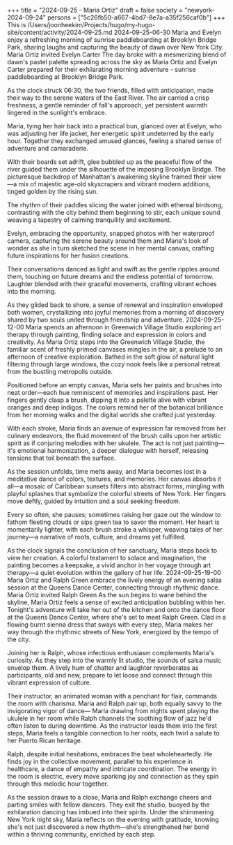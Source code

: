 +++
title = "2024-09-25 - Maria Ortiz"
draft = false
society = "newyork-2024-09-24"
persons = ["5c26fb50-a667-4bd7-8e7a-a35f256caf0b"]
+++
This is /Users/joonheekim/Projects/hugo/my-hugo-site/content/activity/2024-09-25.md
2024-09-25-06-30
Maria and Evelyn enjoy a refreshing morning of sunrise paddleboarding at Brooklyn Bridge Park, sharing laughs and capturing the beauty of dawn over New York City.
Maria Ortiz invited Evelyn Carter
The day broke with a mesmerizing blend of dawn's pastel palette spreading across the sky as Maria Ortiz and Evelyn Carter prepared for their exhilarating morning adventure - sunrise paddleboarding at Brooklyn Bridge Park.

As the clock struck 06:30, the two friends, filled with anticipation, made their way to the serene waters of the East River. The air carried a crisp freshness, a gentle reminder of fall's approach, yet persistent warmth lingered in the sunlight's embrace.

Maria, tying her hair back into a practical bun, glanced over at Evelyn, who was adjusting her life jacket, her energetic spirit undeterred by the early hour. Together they exchanged amused glances, feeling a shared sense of adventure and camaraderie.

With their boards set adrift, glee bubbled up as the peaceful flow of the river guided them under the silhouette of the imposing Brooklyn Bridge. The picturesque backdrop of Manhattan's awakening skyline framed their view—a mix of majestic age-old skyscrapers and vibrant modern additions, tinged golden by the rising sun.

The rhythm of their paddles slicing the water joined with ethereal birdsong, contrasting with the city behind them beginning to stir, each unique sound weaving a tapestry of calming tranquility and excitement.

Evelyn, embracing the opportunity, snapped photos with her waterproof camera, capturing the serene beauty around them and Maria's look of wonder as she in turn sketched the scene in her mental canvas, crafting future inspirations for her fusion creations.

Their conversations danced as light and swift as the gentle ripples around them, touching on future dreams and the endless potential of tomorrow. Laughter blended with their graceful movements, crafting vibrant echoes into the morning.

As they glided back to shore, a sense of renewal and inspiration enveloped both women, crystallizing into joyful memories from a morning of discovery shared by two souls united through friendship and adventure.
2024-09-25-12-00
Maria spends an afternoon in Greenwich Village Studio exploring art therapy through painting, finding solace and expression in colors and creativity.
As Maria Ortiz steps into the Greenwich Village Studio, the familiar scent of freshly primed canvases mingles in the air, a prelude to an afternoon of creative exploration. Bathed in the soft glow of natural light filtering through large windows, the cozy nook feels like a personal retreat from the bustling metropolis outside.

Positioned before an empty canvas, Maria sets her paints and brushes into neat order—each hue reminiscent of memories and inspirations past. Her fingers gently clasp a brush, dipping it into a palette alive with vibrant oranges and deep indigos. The colors remind her of the botanical brilliance from her morning walks and the digital worlds she crafted just yesterday.

With each stroke, Maria finds an avenue of expression far removed from her culinary endeavors; the fluid movement of the brush calls upon her artistic spirit as if conjuring melodies with her ukulele. The act is not just painting—it's emotional harmonization, a deeper dialogue with herself, releasing tensions that toil beneath the surface.

As the session unfolds, time melts away, and Maria becomes lost in a meditative dance of colors, textures, and memories. Her canvas absorbs it all—a mosaic of Caribbean sunsets filters into abstract forms, mingling with playful splashes that symbolize the colorful streets of New York. Her fingers move deftly, guided by intuition and a soul seeking freedom.

Every so often, she pauses; sometimes raising her gaze out the window to fathom fleeting clouds or sips green tea to savor the moment. Her heart is momentarily lighter, with each brush stroke a whisper, weaving tales of her journey—a narrative of roots, culture, and dreams yet fulfilled.

As the clock signals the conclusion of her sanctuary, Maria steps back to view her creation. A colorful testament to solace and imagination, the painting becomes a keepsake, a vivid anchor in her voyage through art therapy—a quiet evolution within the gallery of her life.
2024-09-25-19-00
Maria Ortiz and Ralph Green embrace the lively energy of an evening salsa session at the Queens Dance Center, connecting through rhythmic dance.
Maria Ortiz invited Ralph Green
As the sun begins to wane behind the skyline, Maria Ortiz feels a sense of excited anticipation bubbling within her. Tonight's adventure will take her out of the kitchen and onto the dance floor at the Queens Dance Center, where she's set to meet Ralph Green. Clad in a flowing burnt sienna dress that sways with every step, Maria makes her way through the rhythmic streets of New York, energized by the tempo of the city.

Joining her is Ralph, whose infectious enthusiasm complements Maria's curiosity. As they step into the warmly lit studio, the sounds of salsa music envelop them. A lively hum of chatter and laughter reverberates as participants, old and new, prepare to let loose and connect through this vibrant expression of culture.

Their instructor, an animated woman with a penchant for flair, commands the room with charisma. Maria and Ralph pair up, both equally savvy to the invigorating vigor of dance— Maria drawing from nights spent playing the ukulele in her room while Ralph channels the soothing flow of jazz he'd often listen to during downtime. As the instructor leads them into the first steps, Maria feels a tangible connection to her roots, each twirl a salute to her Puerto Rican heritage.

Ralph, despite initial hesitations, embraces the beat wholeheartedly. He finds joy in the collective movement, parallel to his experience in healthcare, a dance of empathy and intricate coordination. The energy in the room is electric, every move sparking joy and connection as they spin through this melodic hour together.

As the session draws to a close, Maria and Ralph exchange cheers and parting smiles with fellow dancers. They exit the studio, buoyed by the exhilaration dancing has imbued into their spirits. Under the shimmering New York night sky, Maria reflects on the evening with gratitude, knowing she's not just discovered a new rhythm—she's strengthened her bond within a thriving community, enriched by each step.
